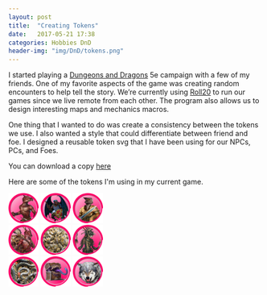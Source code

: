 ```yaml
---
layout: post
title:  "Creating Tokens"
date:   2017-05-21 17:38
categories: Hobbies DnD
header-img: "img/DnD/tokens.png"
---
```


I started playing a [Dungeons and Dragons](http://dnd.wizards.com/) 5e campaign with a few of my friends. 
One of my favorite aspects of the game was creating random encounters to help tell the story. 
We’re currently using [Roll20](https://roll20.net) to run our games since we live remote from each other. 
The program also allows us to design interesting maps and mechanics macros.   
   
One thing that I wanted to do was create a consistency between the tokens we use. 
I also wanted a style that could differentiate between friend and foe. 
I designed a reusable token svg that I have been using for our NPCs, PCs, and Foes.    
    
You can download a copy [here](/files/DnD/DnDTokenSheet.svg)

Here are some of the tokens I'm using in my current game.

<div class="row">
    <div class="col-md-2 col-sm-6">
        <img src="/img/DnD/Kobold.png" alt="Kobold" style="width:60px;"/>
        <img src="/img/DnD/KoboldWings.png" alt="Winged Kobold" style="width:60px;"/>
        <img src="/img/DnD/KoboldKnight.png" alt="Kobold Dragonshield" style="width:60px;"/>
    </div>
    <div class="col-md-2 col-sm-6">
    <img src="/img/DnD/KoboldInventor.png" alt="Kobold Inventor" style="width:60px;"/>
        <img src="/img/DnD/bees.png" alt="Bees" style="width:60px;"/>
        <img src="/img/DnD/koboldScor.png" alt="Kobold Scale Sorcer" style="width:60px;"/>
    </div>
    <div class="col-md-2 col-sm-6">
        <img src="/img/DnD/centipeds.png" alt="Swarm of Centipeds" style="width:60px;"/>
        <img src="/img/DnD/mimic.png" alt="mimic" style="width:60px;"/>
        <img src="/img/DnD/wolf.png" alt="Wolf" style="width:60px;"/>
    </div>
</div>